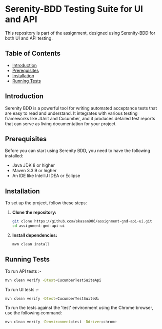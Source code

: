 # Serenity-BDD Testing Suite for UI and API

This repository is part of the assignment, designed using Serenity-BDD for both UI and API testing.

## Table of Contents

- [Introduction](#introduction)
- [Prerequisites](#prerequisites)
- [Installation](#installation)
- [Running Tests](#running-tests)

## Introduction

Serenity BDD is a powerful tool for writing automated acceptance tests that are easy to read and understand. It
integrates with various testing frameworks like JUnit and Cucumber, and it produces detailed test reports that can serve
as living documentation for your project.

## Prerequisites

Before you can start using Serenity BDD, you need to have the following installed:

- Java JDK 8 or higher
- Maven 3.3.9 or higher
- An IDE like IntelliJ IDEA or Eclipse

## Installation

To set up the project, follow these steps:

1. **Clone the repository:**

    ```bash
    git clone https://github.com/skasam906/assignment-gnd-api-ui.git
    cd assignment-gnd-api-ui
    ```

2. **Install dependencies:**

    ```bash
    mvn clean install
    ```

## Running Tests

To run API tests :-

   ```bash
   mvn clean verify -Dtest=CucumberTestSuiteApi
   ```

To run UI tests :-

   ```bash
   mvn clean verify -Dtest=CucumberTestSuiteUi
   ```
To run the tests against the 'test' environment using the Chrome browser, use the following command:

   ```bash
   mvn clean verify -Denvironment=test -Ddriver=chrome
   ```
